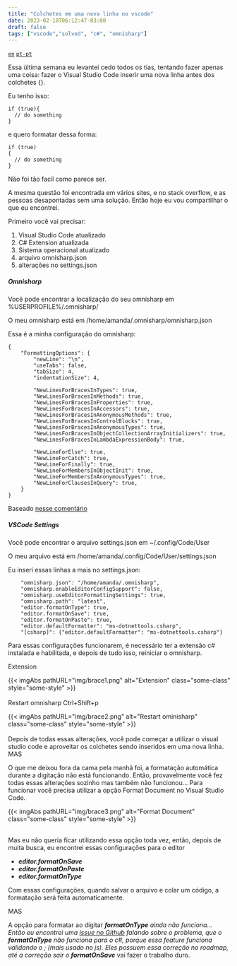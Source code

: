 ```yaml
---
title: "Colchetes em uma nova linha no vscode"
date: 2023-02-18T06:12:47-03:00
draft: false
tags: ["vscode","solved", "c#", "omnisharp"]
---
```


<code><a href="/curly-brace">en</a></code>
<code><a href="/pt-pt/curly-brace">pt-pt</a></code>

Essa última semana eu levantei cedo todos os tias, tentando fazer apenas uma coisa: fazer o Visual Studio Code inserir uma nova linha antes dos colchetes {}.

Eu tenho isso:
```
if (true){
  // do something
}
```

e quero formatar dessa forma:
```
if (true)
{
  // do something
}
```

Não foi tão facil como parece ser. 

A mesma questão foi encontrada em vários sites, e no stack overflow, e as pessoas desapontadas sem uma solução. Então hoje eu vou compartilhar o que eu encontrei.


Primeiro você vai precisar:
1. Visual Studio Code atualizado
2. C# Extension atualizada
3. Sistema operacional atualizado
4. arquivo omnisharp.json
5. alterações no settings.json

##### Omnisharp

Você pode encontrar a localização do seu omnisharp em %USERPROFILE%/.omnisharp/

O meu omnisharp está em /home/amanda/.omnisharp/omnisharp.json

Essa é a minha configuração do omnisharp:

```
{
    "FormattingOptions": {
        "newLine": "\n",
        "useTabs": false,
        "tabSize": 4,
        "indentationSize": 4,

        "NewLinesForBracesInTypes": true,
        "NewLinesForBracesInMethods": true,
        "NewLinesForBracesInProperties": true,
        "NewLinesForBracesInAccessors": true,
        "NewLinesForBracesInAnonymousMethods": true,
        "NewLinesForBracesInControlBlocks": true,
        "NewLinesForBracesInAnonymousTypes": true,
        "NewLinesForBracesInObjectCollectionArrayInitializers": true,
        "NewLinesForBracesInLambdaExpressionBody": true,

        "NewLineForElse": true,
        "NewLineForCatch": true,
        "NewLineForFinally": true,
        "NewLineForMembersInObjectInit": true,
        "NewLineForMembersInAnonymousTypes": true,
        "NewLineForClausesInQuery": true,
    }
}
```
Baseado [nesse comentário](https://github.com/OmniSharp/omnisharp-vscode/issues/1506#issuecomment-303390666)

##### VSCode Settings	

Você pode encontrar o arquivo settings.json em ~/.config/Code/User

O meu arquivo está em /home/amanda/.config/Code/User/settings.json

Eu inseri essas linhas a mais no settings.json:
```
    "omnisharp.json": "/home/amanda/.omnisharp",
    "omnisharp.enableEditorConfigSupport": false,
    "omnisharp.useEditorFormattingSettings": true,
    "omnisharp.path": "latest",
    "editor.formatOnType": true,
    "editor.formatOnSave": true,
    "editor.formatOnPaste": true,
    "editor.defaultFormatter": "ms-dotnettools.csharp",
    "[csharp]": {"editor.defaultFormatter": "ms-dotnettools.csharp"}
```

Para essas configurações funcionarem, é necessário ter a extensão c# instalada e habilitada, e depois de tudo isso, reiniciar o omnisharp.


Extension

{{< imgAbs 
pathURL="img/brace1.png" 
alt="Extension" 
class="some-class" 
style="some-style" >}}
</br></br>
Restart omnisharp
Ctrl+Shift+p

{{< imgAbs 
pathURL="img/brace2.png" 
alt="Restart ominisharp" 
class="some-class" 
style="some-style" >}}
</br></br>
Depois de todas essas alterações, você pode começar a utilizar o visual studio code e aproveitar os colchetes sendo inseridos em uma nova linha. MAS

O que me deixou fora da cama pela manhã foi, a formatação automática durante a digitação não está funcionando. Então, provavelmente você fez todas essas alterações sozinho mas também não funcionou... Para funcionar você precisa utilizar a opção Format Document no Visual Studio Code.

{{< imgAbs 
pathURL="img/brace3.png" 
alt="Format Document" 
class="some-class" 
style="some-style" >}}
</br></br>

Mas eu não queria ficar utilizando essa opção toda vez, então, depois de muita busca, eu encontrei essas configurações para o editor
- ***editor.formatOnSave***
- ***editor.formatOnPaste***
- ***editor.formatOnType***

Com essas configurações, quando salvar o arquivo e colar um código, a formatação será feita automaticamente.

MAS

A opção para formatar ao digitar ***formatOnType** ainda não funciona... Então eu encontrei uma [issue no Github](https://github.com/microsoft/vscode-cpptools/issues/1419) falando sobre o problema, que o ***formatOnType*** não funciona para o c#, porque essa feature funciona validando o ; (mais usado no js). Eles possuem essa correção no roadmap, até a correção sair o **formatOnSave*** vai fazer o trabalho duro.


